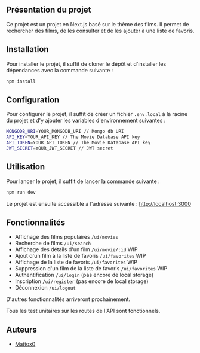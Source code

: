 ## Présentation du projet

Ce projet est un projet en Next.js basé sur le thème des films. Il permet de rechercher des films, de les consulter et de les ajouter à une liste de favoris.

## Installation

Pour installer le projet, il suffit de cloner le dépôt et d'installer les dépendances avec la commande suivante :

```bash
npm install
```

## Configuration

Pour configurer le projet, il suffit de créer un fichier `.env.local` à la racine du projet et d'y ajouter les variables d'environnement suivantes :


```bash
MONGODB_URI=YOUR_MONGODB_URI // Mongo db URI
API_KEY=YOUR_API_KEY // The Movie Database API key
API_TOKEN=YOUR_API_TOKEN // The Movie Database API key
JWT_SECRET=YOUR_JWT_SECRET // JWT secret
```

## Utilisation

Pour lancer le projet, il suffit de lancer la commande suivante :

```bash
npm run dev
```

Le projet est ensuite accessible à l'adresse suivante : [http://localhost:3000](http://localhost:3000)

## Fonctionnalités

- Affichage des films populaires `/ui/movies`
- Recherche de films `/ui/search`
- Affichage des détails d'un film `/ui/movie/:id` WIP
- Ajout d'un film à la liste de favoris `/ui/favorites` WIP
- Affichage de la liste de favoris `/ui/favorites` WIP
- Suppression d'un film de la liste de favoris `/ui/favorites` WIP
- Authentification `/ui/login` (pas encore de local storage)
- Inscription `/ui/register` (pas encore de local storage)
- Déconnexion `/ui/logout`

D'autres fonctionnalités arriveront prochainement.

Tous les test unitaires sur les routes de l'API sont fonctionnels.

## Auteurs

- [Mattox0](https://github.com/Mattox0)